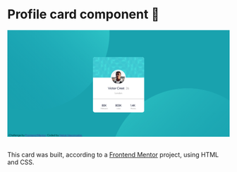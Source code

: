 # Profile card component 👋

![screenshot](resources/screenshot/screenshot.png)

## 

This card was built, according to a [Frontend Mentor](https://www.frontendmentor.io) project, using HTML and CSS. 

